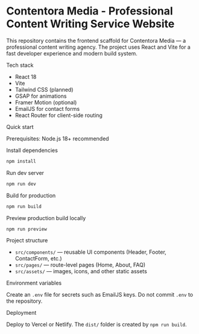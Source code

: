 # Contentora Media - Professional Content Writing Service Website

This repository contains the frontend scaffold for Contentora Media — a professional content writing agency. The project uses React and Vite for a fast developer experience and modern build system.

Tech stack

- React 18
- Vite
- Tailwind CSS (planned)
- GSAP for animations
- Framer Motion (optional)
- EmailJS for contact forms
- React Router for client-side routing

Quick start

Prerequisites: Node.js 18+ recommended

Install dependencies

```powershell
npm install
```

Run dev server

```powershell
npm run dev
```

Build for production

```powershell
npm run build
```

Preview production build locally

```powershell
npm run preview
```

Project structure

- `src/components/` — reusable UI components (Header, Footer, ContactForm, etc.)
- `src/pages/` — route-level pages (Home, About, FAQ)
- `src/assets/` — images, icons, and other static assets

Environment variables

Create an `.env` file for secrets such as EmailJS keys. Do not commit `.env` to the repository.

Deployment

Deploy to Vercel or Netlify. The `dist/` folder is created by `npm run build`.
